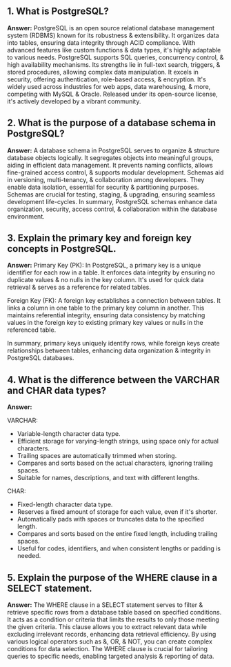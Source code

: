 ## 1. What is PostgreSQL?

**Answer:** PostgreSQL is an open source relational database management system (RDBMS) known for its robustness & extensibility. It organizes data into tables, ensuring data integrity through ACID compliance. With advanced features like custom functions & data types, it's highly adaptable to various needs. PostgreSQL supports SQL queries, concurrency control, & high availability mechanisms. Its strengths lie in full-text search, triggers, & stored procedures, allowing complex data manipulation. It excels in security, offering authentication, role-based access, & encryption. It's widely used across industries for web apps, data warehousing, & more, competing with MySQL & Oracle. Released under its open-source license, it's actively developed by a vibrant community.

## 2. What is the purpose of a database schema in PostgreSQL?

**Answer:** A database schema in PostgreSQL serves to organize & structure database objects logically. It segregates objects into meaningful groups, aiding in efficient data management. It prevents naming conflicts, allows fine-grained access control, & supports modular development. Schemas aid in versioning, multi-tenancy, & collaboration among developers. They enable data isolation, essential for security & partitioning purposes. Schemas are crucial for testing, staging, & upgrading, ensuring seamless development life-cycles. In summary, PostgreSQL schemas enhance data organization, security, access control, & collaboration within the database environment.

## 3. Explain the primary key and foreign key concepts in PostgreSQL.

**Answer:** Primary Key (PK): In PostgreSQL, a primary key is a unique identifier for each row in a table. It enforces data integrity by ensuring no duplicate values & no nulls in the key column. It's used for quick data retrieval & serves as a reference for related tables.

Foreign Key (FK): A foreign key establishes a connection between tables. It links a column in one table to the primary key column in another. This maintains referential integrity, ensuring data consistency by matching values in the foreign key to existing primary key values or nulls in the referenced table.

In summary, primary keys uniquely identify rows, while foreign keys create relationships between tables, enhancing data organization & integrity in PostgreSQL databases.

## 4. What is the difference between the VARCHAR and CHAR data types?

**Answer:**

VARCHAR:

- Variable-length character data type.
- Efficient storage for varying-length strings, using space only for actual characters.
- Trailing spaces are automatically trimmed when storing.
- Compares and sorts based on the actual characters, ignoring trailing spaces.
- Suitable for names, descriptions, and text with different lengths.

CHAR:

- Fixed-length character data type.
- Reserves a fixed amount of storage for each value, even if it's shorter.
- Automatically pads with spaces or truncates data to the specified length.
- Compares and sorts based on the entire fixed length, including trailing spaces.
- Useful for codes, identifiers, and when consistent lengths or padding is needed.

## 5. Explain the purpose of the WHERE clause in a SELECT statement.

**Answer:** The WHERE clause in a SELECT statement serves to filter & retrieve specific rows from a database table based on specified conditions. It acts as a condition or criteria that limits the results to only those meeting the given criteria. This clause allows you to extract relevant data while excluding irrelevant records, enhancing data retrieval efficiency. By using various logical operators such as &, OR, & NOT, you can create complex conditions for data selection. The WHERE clause is crucial for tailoring queries to specific needs, enabling targeted analysis & reporting of data.
